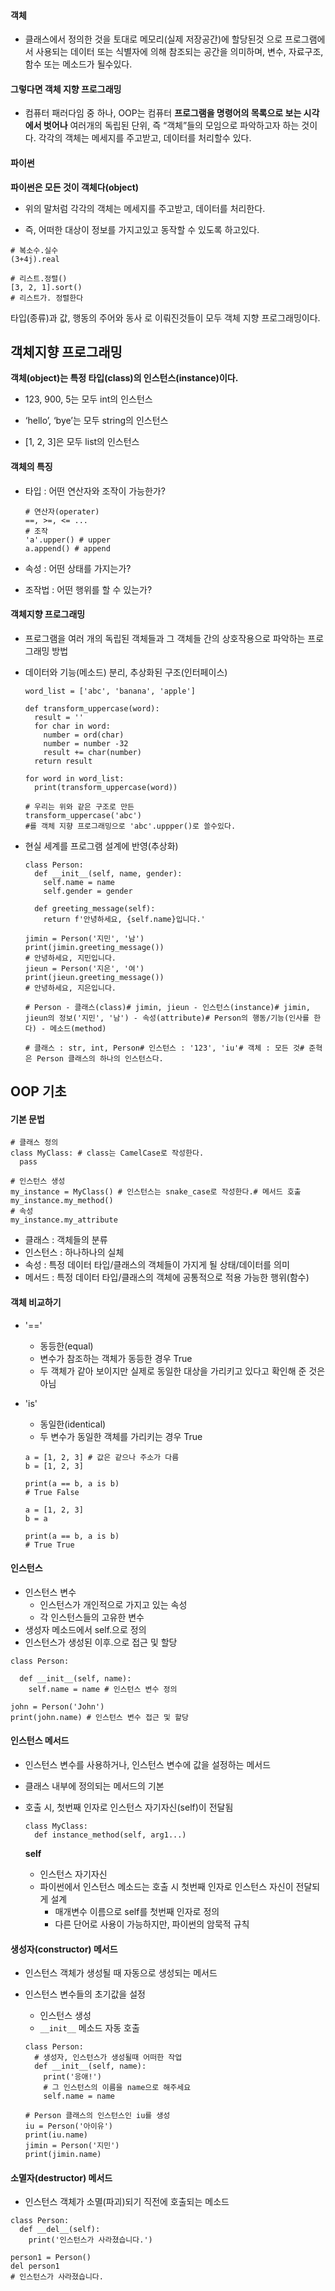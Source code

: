 #### 객체

- 클래스에서 정의한 것을 토대로 메모리(실제 저장공간)에 할당된것 으로 프로그램에서 사용되는 데이터 또는 식별자에 의해 참조되는 공간을 의미하며, 변수, 자료구조, 함수 또는 메소드가 될수있다.

#### 그렇다면 객체 지향 프로그래밍

- 컴퓨터 패러다임 중 하나, OOP는 컴퓨터 **프로그램을 명령어의 목록으로 보는 시각에서 벗어나** 여러개의 독립된 단위, 즉 “객체”들의 모임으로 파악하고자 하는 것이다. 각각의 객체는 메세지를 주고받고, 데이터를 처리할수 있다.

#### 파이썬

**파이썬은 모든 것이 객체다(object)**

- 위의 말처럼 각각의 객체는 메세지를 주고받고, 데이터를 처리한다.

- 즉, 어떠한 대상이 정보를 가지고있고 동작할 수 있도록 하고있다.

```
# 복소수.실수
(3+4j).real
```

```
# 리스트.정렬()
[3, 2, 1].sort()
# 리스트가. 정렬한다
```

타입(종류)과 값, 행동의 주어와 동사 로 이뤄진것들이 모두 객체 지향 프로그래밍이다.

## 객체지향 프로그래밍

**객체(object)는 특정 타입(class)의 인스턴스(instance)이다.**

- 123, 900, 5는 모두 int의 인스턴스

- ‘hello’, ‘bye’는 모두 string의 인스턴스

- [1, 2, 3]은 모두 list의 인스턴스

#### 객체의 특징

- 타입 : 어떤 연산자와 조작이 가능한가?
  
  ```
  # 연산자(operater)
  ==, >=, <= ...
  # 조작
  'a'.upper() # upper
  a.append() # append
  ```

- 속성 : 어떤 상태를 가지는가?

- 조작법 : 어떤 행위를 할 수 있는가?

#### 객체지향 프로그래밍

- 프로그램을 여러 개의 독립된 객체들과 그 객체들 간의 상호작용으로 파악하는 프로그래밍 방법

- 데이터와 기능(메소드) 분리, 추상화된 구조(인터페이스)
  
  ```
  word_list = ['abc', 'banana', 'apple']
  
  def transform_uppercase(word):
    result = ''
    for char in word:
      number = ord(char)
      number = number -32
      result += char(number)
    return result
  
  for word in word_list:
    print(transform_uppercase(word))
  
  # 우리는 위와 같은 구조로 만든 
  transform_uppercase('abc') 
  #를 객체 지향 프로그래밍으로 'abc'.uppper()로 쓸수있다.
  ```

- 현실 세계를 프로그램 설계에 반영(추상화)
  
  ```
  class Person:
    def __init__(self, name, gender):
      self.name = name
      self.gender = gender
  
    def greeting_message(self):
      return f'안녕하세요, {self.name}입니다.'
  
  jimin = Person('지민', '남')
  print(jimin.greeting_message())
  # 안녕하세요, 지민입니다.
  jieun = Person('지은', '여')
  print(jieun.greeting_message())
  # 안녕하세요, 지은입니다.
  
  # Person - 클래스(class)# jimin, jieun - 인스턴스(instance)# jimin, jieun의 정보('지민', '남') - 속성(attribute)# Person의 행동/기능(인사를 한다) - 메소드(method)
  
  # 클래스 : str, int, Person# 인스턴스 : '123', 'iu'# 객체 : 모든 것# 준혁은 Person 클래스의 하나의 인스턴스다.
  ```

## OOP 기초

#### 기본 문법

```
# 클래스 정의
class MyClass: # class는 CamelCase로 작성한다.
  pass

# 인스턴스 생성
my_instance = MyClass() # 인스턴스는 snake_case로 작성한다.# 메서드 호출
my_instance.my_method()
# 속성
my_instance.my_attribute
```

- 클래스 : 객체들의 분류
- 인스턴스 : 하나하나의 실체
- 속성 : 특정 데이터 타입/클래스의 객체들이 가지게 될 상태/데이터를 의미
- 메서드 : 특정 데이터 타입/클래스의 객체에 공통적으로 적용 가능한 행위(함수)

#### 객체 비교하기

- '=='
  
  - 동등한(equal)
  - 변수가 참조하는 객체가 동등한 경우 True
  - 두 객체가 같아 보이지만 실제로 동일한 대상을 가리키고 있다고 확인해 준 것은 아님

- 'is'
  
  - 동일한(identical)
  - 두 변수가 동일한 객체를 가리키는 경우 True
  
  ```
  a = [1, 2, 3] # 값은 같으나 주소가 다름
  b = [1, 2, 3]
  
  print(a == b, a is b)
  # True False
  
  a = [1, 2, 3]
  b = a
  
  print(a == b, a is b)
  # True True
  ```

#### 인스턴스

- 인스턴스 변수
  - 인스턴스가 개인적으로 가지고 있는 속성
  - 각 인스턴스들의 고유한 변수
- 생성자 메소드에서 self.으로 정의
- 인스턴스가 생성된 이후.으로 접근 및 할당

```
class Person:

  def __init__(self, name):
    self.name = name # 인스턴스 변수 정의

john = Person('John')
print(john.name) # 인스턴스 변수 접근 및 할당
```

#### 인스턴스 메서드

- 인스턴스 변수를 사용하거나, 인스턴스 변수에 값을 설정하는 메서드

- 클래스 내부에 정의되는 메서드의 기본

- 호출 시, 첫번째 인자로 인스턴스 자기자신(self)이 전달됨
  
  ```
  class MyClass:
    def instance_method(self, arg1...)
  ```
  
  **self**
  
  - 인스턴스 자기자신
  - 파이썬에서 인스턴스 메소드는 호출 시 첫번째 인자로 인스턴스 자신이 전달되게 설계
    - 매개변수 이름으로 self를 첫번째 인자로 정의
    - 다른 단어로 사용이 가능하지만, 파이썬의 암묵적 규칙

#### 생성자(constructor) 메서드

- 인스턴스 객체가 생성될 때 자동으로 생성되는 메서드

- 인스턴스 변수들의 초기값을 설정
  
  - 인스턴스 생성
  - `__init__` 메소드 자동 호출
  
  ```
  class Person:
    # 생성자, 인스턴스가 생성될때 어떠한 작업
    def __init__(self, name):
      print('응애!')
      # 그 인스턴스의 이름을 name으로 해주세요
      self.name = name
  
  # Person 클래스의 인스턴스인 iu를 생성
  iu = Person('아이유')
  print(iu.name)
  jimin = Person('지민')
  print(jimin.name)
  ```

#### 소멸자(destructor) 메서드

- 인스턴스 객체가 소멸(파괴)되기 직전에 호출되는 메소드

```
class Person:
  def __del__(self):
    print('인스턴스가 사라졌습니다.')

person1 = Person()
del person1
# 인스턴스가 사라졌습니다.
```
